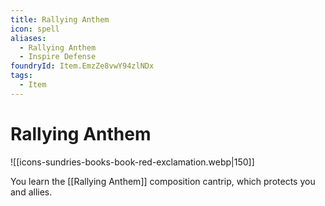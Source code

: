 ```yaml
---
title: Rallying Anthem
icon: spell
aliases:
  - Rallying Anthem
  - Inspire Defense
foundryId: Item.EmzZe8vwY94zlNDx
tags:
  - Item
---
```


# Rallying Anthem
![[icons-sundries-books-book-red-exclamation.webp|150]]

You learn the [[Rallying Anthem]] composition cantrip, which protects you and allies.
